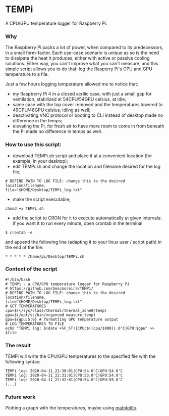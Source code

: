 # TEMPi
A CPU/GPU temperature logger for Raspberry Pi.

### Why
The Raspberry Pi packs a lot of power, when compared to its predecessors, in a small form-factor. Each use-case scenario is unique as so is the need to dissipate the heat it produces, either with active or passive cooling solutions. Either way, you can't improve what you can't measure, and this simple script allows you to do that: log the Rasperry Pi's CPU and GPU temperature to a file.

Just a few hours logging temperature allowed me to notice that:
- my Raspberry Pi 4 in a closed acrilic case, with just a small gap for ventilation, stabilized at 54CPU/54GPU celsius, at idle;
- same case with the top cover removed and the temperatures lowered to 49CPU/48GPU celsius, idling as well;
- deactivating VNC protocol or booting to CLI instead of desktop made no difference in the temps;
- elevating the Pi, for fresh air to have more room to come in from beneath the Pi made no difference in temps as well.

### How to use this script:
- download TEMPi.sh script and place it at a convenient location (for example, in your desktop);
- edit TEMPi.sh and change the location and filename desired for the log file;
```
# DEFINE PATH TO LOG FILE: change this to the desired location/filename.
file="$HOME/Desktop/TEMPi_log.txt"
```
- make the script executable;
```
chmod +x TEMPi.sh
```
- add the script to CRON for it to execute automatically at given intervals: if you want it to run every minute, open crontab in the terminal
```
$ crontab -e
```
and append the following line (adapting it to your linux user / script path) in the end of the file:
```
* * * * * /home/pi/Desktop/TEMPi.sh
```

### Content of the script
```
#!/bin/bash
# TEMPi - a CPU/GPU temperature logger for Raspberry Pi
# https://github.com/bmscmoreira/TEMPi/
# DEFINE PATH TO LOG FILE: change this to the desired location/filename.
file="$HOME/Desktop/TEMPi_log.txt"
# GET TEMPERATURES
cpu=$(</sys/class/thermal/thermal_zone0/temp)
gpu=$(/opt/vc/bin/vcgencmd measure_temp)
gpu=${gpu:5:6} # formatting GPU temperature output
# LOG TEMPERATURES TO FILE
echo "TEMPi log: $(date +%F_%T)|CPU:$((cpu/1000)).0'C|GPU:$gpu" >> $file
```

### The result
TEMPi will write the CPU/GPU temperatures  to the specified file with the following syntax:
```
TEMPi log: 2020-04-11_22:30:01|CPU:54.0'C|GPU:54.0'C
TEMPi log: 2020-04-11_22:31:01|CPU:53.0'C|GPU:54.0'C
TEMPi log: 2020-04-11_22:32:01|CPU:54.0'C|GPU:55.0'C
(...)
```

### Future work
Plotting a graph with the temperatures, maybe using [matplotlib](https://matplotlib.org).
